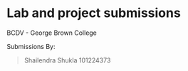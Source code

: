 # Lab and project submissions

BCDV - George Brown College

Submissions By: 
> Shailendra Shukla
> 101224373